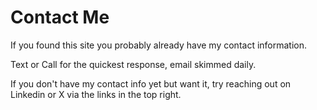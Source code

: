 # Contact Me
If you found this site you probably already have my contact information. 

Text or Call for the quickest response, email skimmed daily.

If you don't have my contact info yet but want it, try reaching out on Linkedin or X via the links in the top right.
